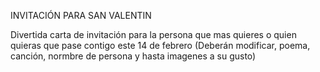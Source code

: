  INVITACIÓN PARA SAN VALENTIN 


 Divertida carta de invitación para la persona que mas quieres o quien quieras que pase contigo este 14 de febrero
(Deberán modificar, poema, canción, normbre de persona y hasta imagenes a su gusto)
